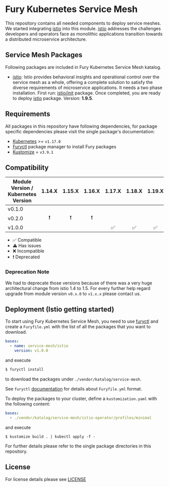 # Fury Kubernetes Service Mesh

This repository contains all needed components to deploy service meshes. We started integrating
[istio](https://istio.io/) into this module. [istio](https://istio.io/) addresses the challenges developers and
operators face as monolithic applications transition towards a distributed microservice architecture.


## Service Mesh Packages

Following packages are included in Fury Kubernetes Service Mesh katalog.

- [istio](katalog/istio): Istio provides behavioral insights and operational control over the service mesh as a whole,
offering a complete solution to satisfy the diverse requirements of microservice applications. It needs a two phase
installation. First run: [istio/init](katalog/istio/init) package. Once completed, you are ready to deploy
[istio](katalog/istio) package. Version: **1.9.5**.


## Requirements

All packages in this repository have following dependencies, for package specific dependencies please visit the
single package's documentation:

- [Kubernetes](https://kubernetes.io) >= `v1.17.0`
- [Furyctl](https://github.com/sighup-io/furyctl) package manager to install Fury packages
- [Kustomize](https://github.com/kubernetes-sigs/kustomize) = `v3.9.1`


## Compatibility

| Module Version / Kubernetes Version |    1.14.X     |    1.15.X     |    1.16.X     |       1.17.X       |       1.18.X       |       1.19.X       |       1.20.X       | 1.21.X |
| ----------------------------------- | :-----------: | :-----------: | :-----------: | :----------------: | :----------------: | :----------------: | :----------------: | :----: |
| v0.1.0                              |               |               |               |
| v0.2.0                              | :exclamation: | :exclamation: | :exclamation: |
| v1.0.0                              |               |               |               | :white_check_mark: | :white_check_mark: | :white_check_mark: | :white_check_mark: |        |

- :white_check_mark: Compatible
- :warning: Has issues
- :x: Incompatible
- :exclamation: Deprecated

###  Deprecation Note
We had to deprecate those versions because of there was a very huge architectural change from istio 1.4 to 1.5. 
For every further help regard upgrade from module version `v0.x.0` to `v1.x.x` please contact us.


## Deployment (Istio getting started)

To start using Fury Kubernetes Service Mesh, you need to use
[furyctl](https://github.com/sighup-io/furyctl/blob/master/README.md) and create a `Furyfile.yml` with the list of
all the packages that you want to download.

```yaml
bases:
  - name: service-mesh/istio
    version: v1.0.0
```

and execute

```bash
$ furyctl install
```

to download the packages under `./vendor/katalog/service-mesh`.

See `furyctl`
[documentation](https://github.com/sighup-io/furyctl/blob/master/README.md) for details about `Furyfile.yml` format.

To deploy the packages to your cluster, define a `kustomization.yaml` with the
following content:

```yaml
bases:
  - ./vendor/katalog/service-mesh/istio-operator/profiles/minimal
```

and execute
```shell
$ kustomize build . | kubectl apply -f -
```

For further details please refer to the single package directories in this repository.

## License

For license details please see [LICENSE](LICENSE)
